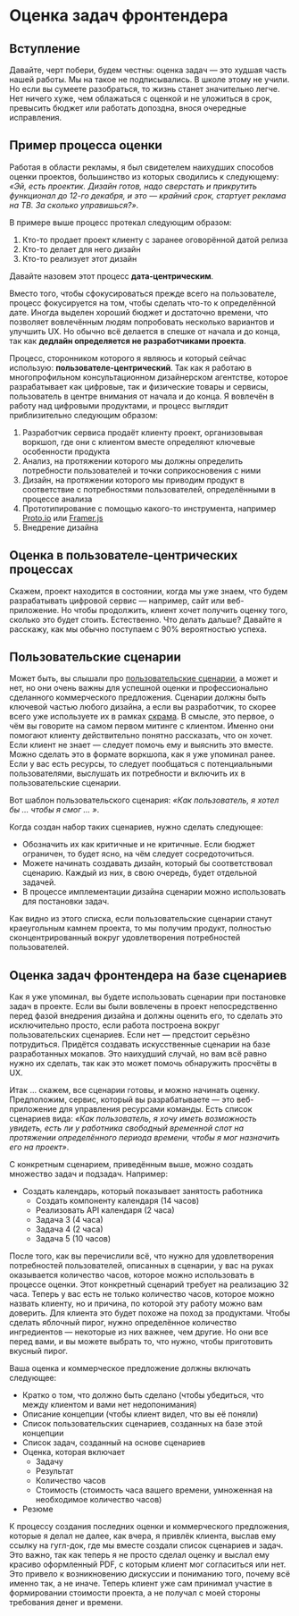 # Оценка задач фронтендера 

## Вступление

Давайте, черт побери, будем честны: оценка задач — это худшая часть нашей работы.
Мы на такое не подписывались. В школе этому не учили. Но если вы сумеете 
разобраться, то жизнь станет значительно легче. Нет ничего хуже, чем
облажаться с оценкой и не уложиться в срок, превысить бюджет или работать 
допоздна, внося очередные исправления. 


## Пример процесса оценки

Работая в области рекламы, я был свидетелем наихудших способов оценки проектов,
большинство из которых сводились к следующему: *«Эй, есть проектик. Дизайн готов,
надо сверстать и прикрутить функционал до 12-го декабря, и это — крайний срок, стартует 
реклама на ТВ. За сколько управишься?»*.

В примере выше процесс протекал следующим образом:

1. Кто-то продает проект клиенту с заранее оговорённой датой релиза 
2. Кто-то делает для него дизайн
3. Кто-то реализует этот дизайн

Давайте назовем этот процесс **дата-центрическим**.

Вместо того, чтобы сфокусироваться прежде всего на пользователе, процесс фокусируется 
на том, чтобы сделать что-то к определённой дате. Иногда выделен хороший бюджет 
и достаточно времени, что позволяет вовлечённым людям попробовать несколько вариантов 
и улучшить UX. Но обычно всё делается в спешке от начала и до конца, так как **дедлайн
определяется не разработчиками проекта**.

Процесс, сторонником которого я являюсь и который сейчас использую: 
**пользователе-центрический**. Так как я работаю в многопрофильном консультационном 
дизайнерском агентстве, которое разрабатывает как цифровые, так и физические товары и сервисы,
пользователь в центре внимания от начала и до конца. Я вовлечён в работу над цифровыми 
продуктами, и процесс выглядит приблизительно следующим образом:

1. Разработчик сервиса продаёт клиенту проект, организовывая воркшоп, где
   они с клиентом вместе определяют ключевые особенности продукта
2. Анализ, на протяжении которого мы должны определить потребности пользователей 
   и точки соприкосновения с ними
3. Дизайн, на протяжении которого мы приводим продукт в соответствие с потребностями 
   пользователей, определёнными в процессе анализа
4. Прототипирование с помощью какого-то инструмента, например [Proto.io][1] или [Framer.js][2]
5. Внедрение дизайна


## Оценка в пользователе-центрических процессах

Скажем, проект находится в состоянии, когда мы уже знаем, что будем разрабатывать
цифровой сервис — например, сайт или веб-приложение. Но чтобы продолжить,
клиент хочет получить оценку того, сколько это будет стоить. Естественно. 
Что делать дальше? Давайте я расскажу, как мы обычно поступаем с 90% вероятностью
успеха.


## Пользовательские сценарии

Может быть, вы слышали про [пользовательские сценарии][3], а может и нет, но они очень важны для
успешной оценки и профессионально сделанного коммерческого предложения. 
Сценарии должны быть ключевой частью любого дизайна, а если вы разработчик, то скорее 
всего уже используете их в рамках [скрама][4]. В смысле, это первое, о чём вы говорите 
на самом первом митинге с клиентом. Именно они помогают клиенту действительно понятно рассказать, 
что он хочет. Если клиент не знает — следует помочь ему и выяснить это вместе. Можно 
сделать это в формате воркшопа, как я уже упоминал ранее. Если у вас есть ресурсы, то следует 
пообщаться с потенциальными пользователями, выслушать их потребности и включить их 
в пользовательские сценарии.

Вот шаблон пользовательского сценария: *«Как пользователь, я хотел бы … чтобы 
я смог … »*.

Когда создан набор таких сценариев, нужно сделать следующее:

* Обозначить их как критичные и не критичные. Если бюджет ограничен, то будет
  ясно, на чём следует сосредоточиться. 
* Можете начинать создавать дизайн, который бы соответствовал сценарию.
  Каждый из них, в свою очередь, будет отдельной задачей.
* В процессе имплементации дизайна сценарии можно использовать для постановки
  задач. 

Как видно из этого списка, если пользовательские сценарии станут краеугольным 
камнем проекта, то мы получим продукт, полностью сконцентрированный вокруг 
удовлетворения потребностей пользователей.


## Оценка задач фронтендера на базе сценариев

Как я уже упоминал, вы будете использовать сценарии при постановке задач в 
проекте. Если вы были вовлечены в проект непосредственно перед фазой внедрения
дизайна и должны оценить его, то сделать это исключительно просто, если работа построена
вокруг пользовательских сценариев. Если нет — предстоит серьёзно потрудиться. Придётся
создавать искусственные сценарии на базе разработанных мокапов. Это наихудший случай,
но вам всё равно нужно их сделать, так как это может помочь обнаружить
просчёты в UX.

Итак … скажем, все сценарии готовы, и можно начинать оценку. Предположим, сервис, 
который вы разрабатываете — это веб-приложение для управления ресурсами команды. 
Есть список сценариев вида: *«Как пользователь, я хочу иметь возможность увидеть, 
есть ли у работника свободный временной слот на протяжении определённого периода 
времени, чтобы я мог назначить его на проект»*.

С конкретным сценарием, приведённым выше, можно создать множество задач и подзадач.
Например: 

* Создать календарь, который показывает занятость работника
    * Создать компоненту календаря (14 часов)
    * Реализовать API календаря (2 часа)
    * Задача 3 (4 часа)
    * Задача 4 (2 часа)
    * Задача 5 (10 часов)

После того, как вы перечислили всё, что нужно для удовлетворения 
потребностей пользователей, описанных в сценарии, у вас на руках оказывается 
количество часов, которое можно использовать в процессе оценки. Этот конкретный
сценарий требует на реализацию 32 часа. Теперь у вас есть не только количество 
часов, которое можно назвать клиенту, но и причина, по которой эту работу можно
вам доверить. Для клиента это будет похоже на поход за продуктами. Чтобы сделать 
яблочный пирог, нужно определённое количество ингредиентов — некоторые из них важнее, 
чем другие. Но они все перед вами, и вы можете выбрать то, что нужно, чтобы 
приготовить вкусный пирог.

Ваша оценка и коммерческое предложение должны включать следующее: 

* Кратко о том, что должно быть сделано (чтобы убедиться, что между клиентом
  и вами нет недопонимания)
* Описание концепции (чтобы клиент видел, что вы её поняли)
* Список пользовательских сценариев, созданных на базе этой концепции
* Список задач, созданный на основе сценариев
* Оценка, которая включает
    * Задачу
    * Результат
    * Количество часов
    * Стоимость (стоимость часа вашего времени, умноженная на необходимое количество часов)
* Резюме

К процессу создания последних оценки и коммерческого предложения, которые я делал не далее, 
как вчера, я привлёк клиента, выслав ему ссылку на гугл-док, где мы вместе создали список 
сценариев и задач. Это важно, так как теперь я не просто сделал оценку и выслал ему красиво 
оформленный PDF, с которым клиент мог согласиться или нет. Это привело к возникновению дискуссии 
и пониманию того, почему всё именно так, а не иначе. Теперь клиент уже сам принимал участие в формировании 
стоимости проекта, а не получал с моей стороны требования денег и времени. 

[1]: https://proto.io/
[2]: http://framerjs.com/
[3]: https://en.wikipedia.org/wiki/User_story
[4]: https://en.wikipedia.org/wiki/Scrum_(software_development)